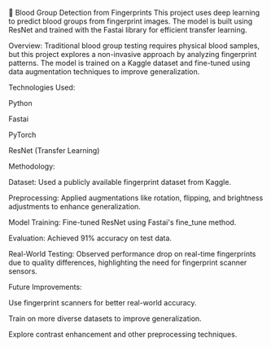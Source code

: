 🔬 Blood Group Detection from Fingerprints
This project uses deep learning to predict blood groups from fingerprint images. The model is built using ResNet and trained with the Fastai library for efficient transfer learning.

Overview:
Traditional blood group testing requires physical blood samples, but this project explores a non-invasive approach by analyzing fingerprint patterns. The model is trained on a Kaggle dataset and fine-tuned using data augmentation techniques to improve generalization.

Technologies Used:

Python

Fastai

PyTorch

ResNet (Transfer Learning)

Methodology:

Dataset: Used a publicly available fingerprint dataset from Kaggle.

Preprocessing: Applied augmentations like rotation, flipping, and brightness adjustments to enhance generalization.

Model Training: Fine-tuned ResNet using Fastai's fine_tune method.

Evaluation: Achieved 91% accuracy on test data.

Real-World Testing: Observed performance drop on real-time fingerprints due to quality differences, highlighting the need for fingerprint scanner sensors.

Future Improvements:

Use fingerprint scanners for better real-world accuracy.

Train on more diverse datasets to improve generalization.

Explore contrast enhancement and other preprocessing techniques.
